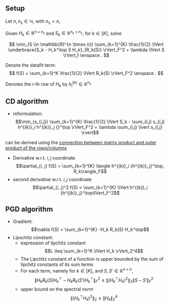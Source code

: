 ## Setup

Let $n, n_s \in \mathbb{N}$, with $n_s < n$,

Given $H_k \in \mathbb{R}^{n \times n_s}$ and $S_k \in \mathbb{R}^{n_s \times n_s}$, for $k \in [K]$, solve

$$
\min_{S \in \mathbb{R}^{n \times n}} \sum_{k=1}^{K} \frac{1}{2} \lVert  \underbrace{S_k - H_k^\top S H_k}_{R_k(S)} \rVert_F^2 + \lambda \lVert S \rVert_1
\enspace .
$$

Denote the datafit term:
$$
f(S) = \sum_{k=1}^K \frac{1}{2} \lVert R_k(S) \rVert_F^2
\enspace .
$$

Denotes the $i$-th row of $H_k$ by $h^{(k)}_i \in \mathbb{R}^{n_s}$

## CD algorithm

- reformulation:
$$\min_{s_{i,j}} \sum_{k=1}^{K} \frac{1}{2} \lVert S_k - \sum_{i,j} s_{i,j} h^{(k)}_i h^{(k)}_j {}^\top \rVert_F^2 + \lambda \sum_{i,j} \lvert s_{i,j} \rvert$$

can be derived using the [connection between matrix product and outer product of the rows/columns](https://math.stackexchange.com/questions/2335457/matrix-at-a-as-sum-of-outer-products)

- Derivative w.r.t. $i,j$ coordinate
$$\partial_{i, j} f(S) = \sum_{k=1}^{K} \langle h^{(k)}_i {h^{(k)}_j}^\top, R_k\rangle_F$$
- second derivative w.r.t. $i,j$ coordinate
$$\partial_{i, j}^2 f(S) = \sum_{k=1}^{K} \lVert h^{(k)}_i {h^{(k)}_j}^\top\lVert_F^2$$


##  PGD algorithm

- Gradient: $$\nabla f(S) = \sum_{k=1}^{K} -H_k R_k(S) H_k^\top$$
- Lipschitz constant:
    * expression of lipchitz constant
    $$L \leq \sum_{k=1}^K  \lVert H_k \rVert_2^4$$
    * The Lipchitz constant of a function is upper bounded by the sum of lipchitz constants of its sum terms
    * For each term, namely for $k \in [K]$, and $S, S' \in \mathbb{R}^{n \times n}$,
    $$\lVert H_k R_k(S) H_k^\top - H_k R_k(S') H_k^\top \rVert_F^2 \leq \lVert (H_k^\top H_k)^2 \rVert_2 \lVert S - S' \rVert_F^2$$
    * upper bound on the spectral norm
    $$\lVert (H_k^\top H_k)^2 \rVert_2 \leq \lVert H_k \rVert_2^4$$
